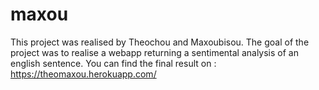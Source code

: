 # maxou
This project was realised by Theochou and Maxoubisou.
The goal of the project was to realise a webapp returning a sentimental analysis of an english sentence.
You can find the final result on : https://theomaxou.herokuapp.com/
